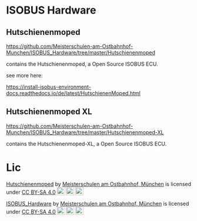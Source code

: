 # ISOBUS Hardware



## Hutschienenmoped

https://github.com/Meisterschulen-am-Ostbahnhof-Munchen/ISOBUS_Hardware/tree/master/Hutschienenmoped

contains the Hutschienenmoped, a Open Source ISOBUS ECU.

see more here: 

https://install-isobus-environment-docs.readthedocs.io/de/latest/HutschienenMoped.html

## Hutschienenmoped XL


https://github.com/Meisterschulen-am-Ostbahnhof-Munchen/ISOBUS_Hardware/tree/master/Hutschienenmoped-XL

contains the Hutschienenmoped-XL, a Open Source ISOBUS ECU.



# Lic

<p xmlns:cc="http://creativecommons.org/ns#" xmlns:dct="http://purl.org/dc/terms/"><a property="dct:title" rel="cc:attributionURL" href="https://github.com/Meisterschulen-am-Ostbahnhof-Munchen/ISOBUS_Hardware">Hutschienenmoped</a> by <a rel="cc:attributionURL dct:creator" property="cc:attributionName" href="https://github.com/Meisterschulen-am-Ostbahnhof-Munchen">Meisterschulen am Ostbahnhof, München</a> is licensed under <a href="https://creativecommons.org/licenses/by-sa/4.0/?ref=chooser-v1" target="_blank" rel="license noopener noreferrer" style="display:inline-block;">CC BY-SA 4.0<img style="height:22px!important;margin-left:3px;vertical-align:text-bottom;" src="https://mirrors.creativecommons.org/presskit/icons/cc.svg?ref=chooser-v1" alt=""><img style="height:22px!important;margin-left:3px;vertical-align:text-bottom;" src="https://mirrors.creativecommons.org/presskit/icons/by.svg?ref=chooser-v1" alt=""><img style="height:22px!important;margin-left:3px;vertical-align:text-bottom;" src="https://mirrors.creativecommons.org/presskit/icons/sa.svg?ref=chooser-v1" alt=""></a></p>


<p xmlns:cc="http://creativecommons.org/ns#" xmlns:dct="http://purl.org/dc/terms/"><a property="dct:title" rel="cc:attributionURL" href="https://github.com/Meisterschulen-am-Ostbahnhof-Munchen/ISOBUS_Hardware">ISOBUS_Hardware</a> by <a rel="cc:attributionURL dct:creator" property="cc:attributionName" href="https://github.com/Meisterschulen-am-Ostbahnhof-Munchen">Meisterschulen am Ostbahnhof, München</a> is licensed under <a href="https://creativecommons.org/licenses/by-sa/4.0/?ref=chooser-v1" target="_blank" rel="license noopener noreferrer" style="display:inline-block;">CC BY-SA 4.0<img style="height:22px!important;margin-left:3px;vertical-align:text-bottom;" src="https://mirrors.creativecommons.org/presskit/icons/cc.svg?ref=chooser-v1" alt=""><img style="height:22px!important;margin-left:3px;vertical-align:text-bottom;" src="https://mirrors.creativecommons.org/presskit/icons/by.svg?ref=chooser-v1" alt=""><img style="height:22px!important;margin-left:3px;vertical-align:text-bottom;" src="https://mirrors.creativecommons.org/presskit/icons/sa.svg?ref=chooser-v1" alt=""></a></p>

